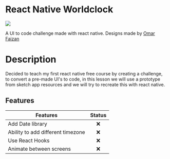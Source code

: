 # React Native Worldclock


![](https://cdn.dribbble.com/users/232239/screenshots/6526312/swipe_clock_copy.gif)

A UI to code challenge made with react native.
Designs made by [Omar Faizan](https://dribbble.com/omarfaizan)

# Description
Decided to teach my first react native free course by creating a challenge, to convert a pre-made UI's to code, in this lesson we will use a prototype from sketch app resources and we will try to recreate this with react native.

## Features      

| Features        | Status        |
| ------------- |:-------------:|
| Add Date library  | ❌ |
| Ability to add different timezone |  ❌|
| Use React Hooks  | ❌|
| Animate between screens   | ❌|
